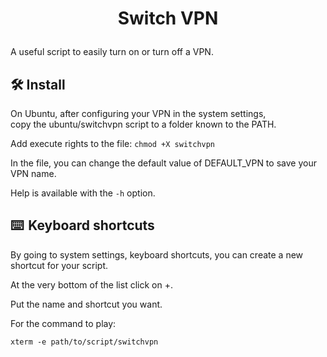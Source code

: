 
# <p align="center">Switch VPN</p>
  
A useful script to easily turn on or turn off a VPN.


## 🛠️ Install     
On Ubuntu, after configuring your VPN in the system settings,<br />copy the ubuntu/switchvpn script to a folder known to the PATH.  

Add execute rights to the file: ```chmod +X switchvpn```

In the file, you can change the default value of DEFAULT_VPN to save your VPN name.

Help is available with the ```-h``` option.

## ⌨️  Keyboard shortcuts

By going to system settings, keyboard shortcuts, you can create a new shortcut for your script.

At the very bottom of the list click on +.

Put the name and shortcut you want.

For the command to play:

```xterm -e path/to/script/switchvpn```
    